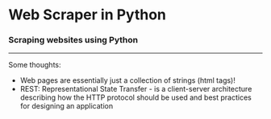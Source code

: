 # Web Scraper in Python
### Scraping websites using Python
---

Some thoughts:
- Web pages are essentially just a collection of strings (html tags)!
- REST: Representational State Transfer - is a client-server architecture describing how the HTTP protocol should be used and best practices for designing an application
